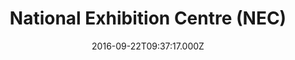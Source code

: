 ---
date: 2016-09-22T09:37:17.000Z
title: National Exhibition Centre (NEC)
latitude: 52.45370801465149
longitude: -1.71736478805542
url: http://www.thenec.co.uk
category: checkin
---